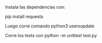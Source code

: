 Instala las dependencias con:

pip install requests

Luego corre comando python3 usersupdate <github-username> <freshdesk-domain>

Corre los tests con python -m unittest test.py